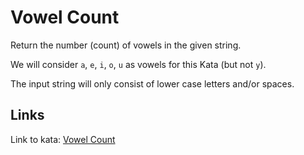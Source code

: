 # Vowel Count

Return the number (count) of vowels in the given string.

We will consider `a`, `e`, `i`, `o`, `u` as vowels for this Kata (but not `y`).

The input string will only consist of lower case letters and/or spaces.

## Links

Link to kata: [Vowel Count](https://www.codewars.com/kata/54ff3102c1bad923760001f3)
